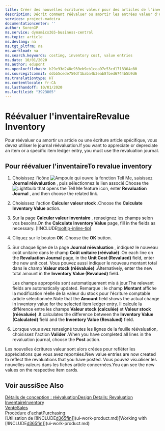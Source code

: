 ```yaml
---
title: Créer des nouvelles écritures valeur pour des articles de l'inventaire Microsoft Docs
description: Décrit comment réévaluer ou amortir les entrées valeur d'un ou de plusieurs articles dans l'inventaire en reportant leur valeur actuelle calculée.
services: project-madeira
documentationcenter: ''
author: SorenGP
ms.service: dynamics365-business-central
ms.topic: article
ms.devlang: na
ms.tgt_pltfrm: na
ms.workload: na
ms.search.keywords: costing, inventory cost, value entries
ms.date: 10/01/2020
ms.author: edupont
ms.openlocfilehash: b29e93d248e939eb9eb1cea97e53cd1718304e80
ms.sourcegitcommit: ddbb5cede750df1baba4b3eab8fbed6744b5b9d6
ms.translationtype: HT
ms.contentlocale: fr-CA
ms.lasthandoff: 10/01/2020
ms.locfileid: "3923805"
---
```

# <a name="revalue-inventory"></a><span data-ttu-id="69a79-103">Réévaluer l'inventaire</span><span class="sxs-lookup"><span data-stu-id="69a79-103">Revalue Inventory</span></span>
<span data-ttu-id="69a79-104">Pour réévaluer ou amortir un article ou une écriture article spécifique, vous devez utiliser le journal réévaluation.</span><span class="sxs-lookup"><span data-stu-id="69a79-104">If you want to appreciate or depreciate an item or a specific item ledger entry, you must use the revaluation journal.</span></span>

## <a name="to-revalue-inventory"></a><span data-ttu-id="69a79-105">Pour réévaluer l'inventaire</span><span class="sxs-lookup"><span data-stu-id="69a79-105">To revalue inventory</span></span>
1. <span data-ttu-id="69a79-106">Choisissez l'icône ![Ampoule qui ouvre la fonction Tell Me](media/ui-search/search_small.png "Dites-moi ce que vous voulez faire"), saisissez **Journal réévaluation** , puis sélectionnez le lien associé.</span><span class="sxs-lookup"><span data-stu-id="69a79-106">Choose the ![Lightbulb that opens the Tell Me feature](media/ui-search/search_small.png "Tell me what you want to do") icon, enter **Revaluation Journal** , and then choose the related link.</span></span>
2. <span data-ttu-id="69a79-107">Choisissez l'action **Calculer valeur stock** .</span><span class="sxs-lookup"><span data-stu-id="69a79-107">Choose the **Calculate Inventory Value** action.</span></span>
3. <span data-ttu-id="69a79-108">Sur la page **Calculer valeur inventaire** , renseignez les champs selon vos besoins.</span><span class="sxs-lookup"><span data-stu-id="69a79-108">On the **Calculate Inventory Value** page, fill in the fields as necessary.</span></span> [!INCLUDE[tooltip-inline-tip](includes/tooltip-inline-tip_md.md)]
4. <span data-ttu-id="69a79-109">Cliquez sur le bouton **OK** .</span><span class="sxs-lookup"><span data-stu-id="69a79-109">Choose the **OK** button.</span></span>
5. <span data-ttu-id="69a79-110">Sur chaque ligne de la page **Journal réévaluation** , indiquez le nouveau coût unitaire dans le champ **Coût unitaire (réévalué)** .</span><span class="sxs-lookup"><span data-stu-id="69a79-110">On each line on the **Revaluation Journal** page, in the **Unit Cost (Revalued)** field, enter the new unit cost.</span></span> <span data-ttu-id="69a79-111">Vous pouvez aussi indiquer le nouveau montant total dans le champ **Valeur stock (réévaluée)** .</span><span class="sxs-lookup"><span data-stu-id="69a79-111">Alternatively, enter the new total amount in the **Inventory Value (Revalued)** field.</span></span>

    <span data-ttu-id="69a79-112">Les champs appropriés sont automatiquement mis à jour.</span><span class="sxs-lookup"><span data-stu-id="69a79-112">The relevant fields are automatically updated.</span></span> <span data-ttu-id="69a79-113">Remarque : le champ **Montant** affiche la modification réelle de la valeur du stock pour l'écriture comptable article sélectionnée.</span><span class="sxs-lookup"><span data-stu-id="69a79-113">Note that the **Amount** field shows the actual change in inventory value for the selected item ledger entry.</span></span> <span data-ttu-id="69a79-114">Il calcule la différence entre les champs **Valeur stock (calculée)** et **Valeur stock (réévaluée)** .</span><span class="sxs-lookup"><span data-stu-id="69a79-114">It calculates the difference between the **Inventory Value (Calculated)** field and the **Inventory Value (Revalued)** field.</span></span>
6. <span data-ttu-id="69a79-115">Lorsque vous avez renseigné toutes les lignes de la feuille réévaluation, choisissez l'action **Valider** .</span><span class="sxs-lookup"><span data-stu-id="69a79-115">When you have completed all lines in the revaluation journal, choose the **Post** action.</span></span>

<span data-ttu-id="69a79-116">Les nouvelles écritures valeur sont alors créées pour refléter les appréciations que vous avez reportées.</span><span class="sxs-lookup"><span data-stu-id="69a79-116">New value entries are now created to reflect the revaluations that you have posted.</span></span> <span data-ttu-id="69a79-117">Vous pouvez visualiser les nouvelles valeurs dans les fiches article concernées.</span><span class="sxs-lookup"><span data-stu-id="69a79-117">You can see the new values on the respective item cards.</span></span>

## <a name="see-also"></a><span data-ttu-id="69a79-118">Voir aussi</span><span class="sxs-lookup"><span data-stu-id="69a79-118">See Also</span></span>
[<span data-ttu-id="69a79-119">Détails de conception : réévaluation</span><span class="sxs-lookup"><span data-stu-id="69a79-119">Design Details: Revaluation</span></span>](design-details-revaluation.md)  
[<span data-ttu-id="69a79-120">Inventaire</span><span class="sxs-lookup"><span data-stu-id="69a79-120">Inventory</span></span>](inventory-manage-inventory.md)  
[<span data-ttu-id="69a79-121">Vente</span><span class="sxs-lookup"><span data-stu-id="69a79-121">Sales</span></span>](sales-manage-sales.md)  
[<span data-ttu-id="69a79-122">Procédure d'achat</span><span class="sxs-lookup"><span data-stu-id="69a79-122">Purchasing</span></span>](purchasing-manage-purchasing.md)  
<span data-ttu-id="69a79-123">[Utilisation de [!INCLUDE[d365fin](includes/d365fin_md.md)]](ui-work-product.md)</span><span class="sxs-lookup"><span data-stu-id="69a79-123">[Working with [!INCLUDE[d365fin](includes/d365fin_md.md)]](ui-work-product.md)</span></span>
